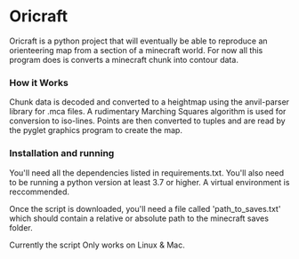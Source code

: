# Oricraft
Oricraft is a python project that will eventually be able to reproduce an orienteering map from a section of a minecraft world. For now all this program does is converts a minecraft chunk into contour data.

### How it Works
Chunk data is decoded and converted to a heightmap using the anvil-parser library for .mca files. A rudimentary Marching Squares algorithm is used for conversion to iso-lines. Points are then converted to tuples and are read by the pyglet graphics program to create the map.

### Installation and running
You'll need all the dependencies listed in requirements.txt. You'll also need to be running a python version at least 3.7 or higher. A virtual environment is reccommended.

Once the script is downloaded, you'll need a file called 'path_to_saves.txt' which should contain a relative or absolute path to the minecraft saves folder.

Currently the script Only works on Linux & Mac.